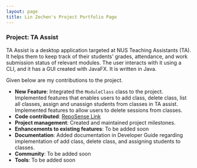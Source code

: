 ```yaml
---
layout: page
title: Lin Zechen's Project Portfolio Page
---
```


### Project: TA Assist

TA Assist is a desktop application targeted at NUS Teaching Assistants (TA). It helps them to keep track of their students' grades, attendance, and work submission status of relevant modules.
The user interacts with it using a CLI, and it has a GUI created with JavaFX. It is written in Java.

Given below are my contributions to the project.

* **New Feature**: Integrated the `ModuleClass` class to the project. Implemented features that enables users to add class, delete class, list all classes, assign and unassign students from classes in TA assist. Implemented features to allow users to delete sessions from classes.
* **Code contributed**: [RepoSense Link](https://nus-cs2103-ay2223s1.github.io/tp-dashboard/?search=Bubbl3T&breakdown=true&sort=groupTitle&sortWithin=title&since=2022-09-16&timeframe=commit&mergegroup=&groupSelect=groupByRepos&checkedFileTypes=docs~functional-code~test-code~other)
* **Project management**: Created and maintained project milestones.
* **Enhancements to existing features**: To be added soon
* **Documentation**: Added documentation in Developer Guide regarding implementation of add class, delete class, and assigning students to classes.
* **Community**: To be added soon
* **Tools**: To be added soon

